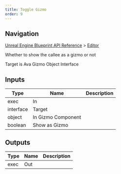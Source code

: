 ```yaml
---
title: Toggle Gizmo
order: 9
---
```

## Navigation

[Unreal Engine Blueprint API Reference](https://dev.epicgames.com/documentation/en-us/unreal-engine/BlueprintAPI) > [Editor](https://dev.epicgames.com/documentation/en-us/unreal-engine/BlueprintAPI/Editor)

Whether to show the callee as a gizmo or not

Target is Ava Gizmo Object Interface

## Inputs

| Type | Name | Description |
| --- | --- | --- |
| exec | In |  |
| interface | Target |  |
| object | In Gizmo Component |  |
| boolean | Show as Gizmo |  |

## Outputs

| Type | Name | Description |
| --- | --- | --- |
| exec | Out |  |
